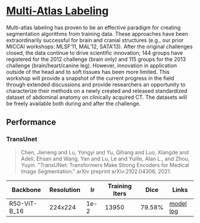 # [Multi-Atlas Labeling](https://www.synapse.org/#!Synapse:syn3193805/wiki/89480/)
Multi-atlas labeling has proven to be an effective paradigm for creating segmentation algorithms from training data. These approaches have been extraordinarily successful for brain and cranial structures (e.g., our prior MICCAI workshops: MLSF’11, MAL’12, SATA’13). After the original challenges closed, the data continue to drive scientific innovation; 144 groups have registered for the 2012 challenge (brain only) and 115 groups for the 2013 challenge (brain/heart/canine leg). However, innovation in application outside of the head and to soft tissues has been more limited. This workshop will provide a snapshot of the current progress in the field through extended discussions and provide researchers an opportunity to characterize their methods on a newly created and released standardized dataset of abdominal anatomy on clinically acquired CT. The datasets will be freely available both during and after the challenge.
## Performance

### TransUnet
> Chen, Jieneng and Lu, Yongyi and Yu, Qihang and Luo, Xiangde and Adeli, Ehsan and Wang, Yan and Lu, Le and Yuille, Alan L., and Zhou, Yuyin. "TransUNet: Transformers Make Strong Encoders for Medical Image Segmentation." arXiv preprint arXiv:2102.04306, 2021.

| Backbone | Resolution | lr | Training Iters | Dice   | Links             |
| --- | --- | --- | --- |--------|-------------------|
| R50-ViT-B_16 | 224x224 | 1e-2 | 13950 | 79.58% | [model]() [log]() |
